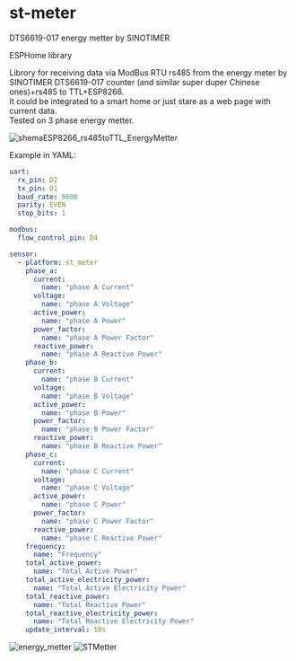 # st-meter
DTS6619-017 energy metter by SINOTIMER

ESPHome library

Librory for receiving data via ModBus RTU rs485 from the energy meter by SINOTIMER DTS6619-017 counter (and similar super duper Chinese ones)+rs485 to TTL+ESP8266.   
It could be integrated to a smart home or just stare as a web page with current data.  
Tested on 3 phase energy metter.  

![shemaESP8266_rs485toTTL_EnergyMetter](https://user-images.githubusercontent.com/75520956/221358242-8c016693-e8eb-407d-95e1-e2caf6533bce.jpg)

Example in YAML:  

```yaml
uart:
  rx_pin: D2
  tx_pin: D1
  baud_rate: 9600
  parity: EVEN
  stop_bits: 1

modbus:
  flow_control_pin: D4

sensor:
  - platform: st_meter
    phase_a:
      current:
        name: "phase A Current"
      voltage:
        name: "phase A Voltage"
      active_power:
        name: "phase A Power"
      power_factor:
        name: "phase A Power Factor"
      reactive_power:
        name: "phase A Reactive Power"
    phase_b:
      current:
        name: "phase B Current"
      voltage:
        name: "phase B Voltage"
      active_power:
        name: "phase B Power"
      power_factor:
        name: "phase B Power Factor"
      reactive_power:
        name: "phase B Reactive Power"
    phase_c:
      current:
        name: "phase C Current"
      voltage:
        name: "phase C Voltage"
      active_power:
        name: "phase C Power"
      power_factor:
        name: "phase C Power Factor"
      reactive_power:
        name: "phase C Reactive Power"
    frequency:
      name: "Frequency"
    total_active_power:
      name: "Total Active Power"
    total_active_electricity_power:
      name: "Total Active Electricity Power"
    total_reactive_power:
      name: "Total Reactive Power"
    total_reactive_electricity_power:
      name: "Total Reactive Electricity Power"
    update_interval: 10s
```
![energy_metter](https://user-images.githubusercontent.com/75520956/221355320-505307ea-e2f1-496f-99da-437b1421b627.jpg)
![STMetter](https://user-images.githubusercontent.com/75520956/221355321-ed0e3c2d-2868-4eba-8697-b4e419542620.jpg)
